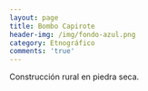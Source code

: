 ```yaml
---
layout: page
title: Bombo Capirote
header-img: /img/fondo-azul.png
category: Etnográfico
comments: 'true'
---
```



Construcción rural en piedra seca.
